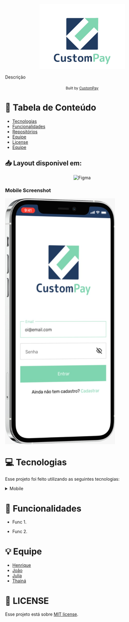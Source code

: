 <p align="center">
   <img src="./assets/logo.jpeg" alt="Happy" width="280"/>
</p>

Descrição

<div align="center">
  <sub>Built by
    <a href="https://github.com/custompay/custompay-server">CustomPay</a>
  </sub>
</div>

# :pushpin: Tabela de Conteúdo

* [Tecnologias](#computer-tecnologias)
* [Funcionalidades](#rocket-funcionalidades)
* [Repositórios](#computer-Repositórios)
* [Equipe](#equipe)
* [License](#closed_book-license)
* [Equipe](#bulb-Equipe)



## 📥 Layout disponivel em:  
<p align="center">
    <a title=".fig Mobile "https://www.figma.com/file/Mp1F0M7ELfmhLO4lrW14mo/PaySmart?node-id=0%3A1">
        <img alt="Figma" src="https://img.shields.io/badge/Versão Mobile-black?style=flat-square&logo=figma&logoColor=red" width="215px"/>
    </a>
</p>

### Mobile Screenshot
<div style="display: flex; flex-direction: 'row';">
   <img src="./assets//mockup2.jpeg" width="360">
</div>


# :computer: Tecnologias
Esse projeto foi feito utilizando as seguintes tecnologias:
<details>
  <summary>Mobile</summary>

-   [VS Code](https://code.visualstudio.com/)

</details>

# :rocket: Funcionalidades

- Func 1.

- Func 2.


# :bulb: Equipe
- [Henrique](https://www.linkedin.com/in/henriquegomess/)
- [João](https://www.linkedin.com/in/paulodocarmo/)
- [Julia](https://www.linkedin.com/in/julia-demuner/)
- [Thainá](https://www.linkedin.com/in/thaina-monteiro/)

# :closed_book: LICENSE

Esse projeto está sobre [MIT license](./LICENSE).
